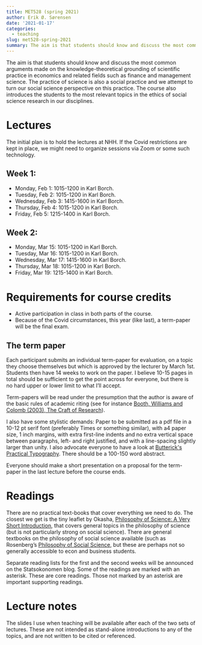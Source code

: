 ```yaml
---
title: MET528 (spring 2021)
author: Erik Ø. Sørensen
date: '2021-01-17'
categories:
  - teaching
slug: met528-spring-2021
summary: The aim is that students should know and discuss the most common   arguments made on the knowledge-theoretical grounding of scientific practice in economics and related fields such as finance and management science. The practice of science is also a social practice and we attempt to turn our social science perspective on this practice. The course also introduces students to the most relevant topics in the ethics of social science research in our disciplines.
---
```



The aim is that students should know and discuss the most common   arguments made on the knowledge-theoretical grounding of scientific practice in economics and related fields such as finance and management science. The practice of science is also a social practice and we attempt to turn our social science perspective on this practice. The course also introduces the students to the most relevant topics in the ethics of social science research in our disciplines.

# Lectures

The initial plan is to hold the lectures at NHH. If the Covid restrictions are
kept in place, we might need to organize sessions via Zoom or some such technology. 

## Week 1:

- Monday, Feb 1: 1015-1200 in Karl Borch.
- Tuesday, Feb 2: 1015-1200 in Karl Borch.
- Wednesday, Feb 3: 1415-1600 in Karl Borch.
- Thursday, Feb 4: 1015-1200 in Karl Borch.
- Friday, Feb 5: 1215-1400 in Karl Borch.

## Week 2: 

- Monday, Mar 15: 1015-1200 in Karl Borch.
- Tuesday, Mar 16: 1015-1200 in Karl Borch.
- Wednesday, Mar 17: 1415-1600 in Karl Borch.
- Thursday, Mar 18: 1015-1200 in Karl Borch.
- Friday, Mar 19: 1215-1400 in Karl Borch.

# Requirements for course credits

- Active participation in class in both parts of the course.
- Because of the Covid circumstances, this year (like last), a term-paper will be the final exam. 


## The term paper
Each participant submits an individual term-paper for evaluation, on a topic they choose themselves but which is approved by the lecturer by March 1st. Students then have 14 weeks to work on the paper. I believe 10-15 pages in total should be sufficient to get the point across for everyone, but there is no hard upper or lower limit to what I’ll accept.

Term-papers will be read under the presumption that the author is aware of the basic rules of academic riting (see for instance [Booth, Williams and Colomb (2003), The Craft of Research](https://www.amazon.com/Research-Chicago-Writing-Editing-Publishing/dp/0226065685)). 

I also have some stylistic demands: Paper to be submitted as a pdf file in a 10-12 pt serif font (preferably Times or something similar), with a4 paper size, 1 inch margins, with extra first-line indents and no extra vertical space between paragraphs, left- and right justified, and with a line-spacing slightly larger than unity. I also advocate everyone to have a look at [Butterick's Practical Typography](https://practicaltypography.com/). There should be a 100-150 word abstract. 

Everyone should make a short presentation on a proposal for the term-paper in the last lecture before the course ends.

# Readings

There are no practical text-books that cover everything we need to do. The closest we get is the tiny leaflet by Okasha, [Philosophy of Science: A Very Short Introduction](https://www.amazon.com/Philosophy-Science-Very-Short-Introduction/dp/0198745583), that covers general topics in the philosophy of science (but is not particularly strong on social science). There are general textbooks on the philosophy of social science available (such as Rosenberg’s [Philosophy of Social Science](https://www.amazon.com/Philosophy-Social-Science-Alexander-Rosenberg/dp/0813343518), but these are perhaps not so generally accessible to econ and business students. 

Separate reading lists for the first and the second weeks will be announced on the Statsokonomen blog.
Some of the readings are marked with an asterisk. These are core readings. Those not marked by an asterisk are important supporting readings.

# Lecture notes

The slides I use when teaching will be available after each of the two sets of lectures. These are not intended as stand-alone introductions to any of the topics, and are not written to be cited or referenced.
